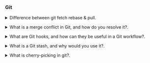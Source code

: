 ### Git

<details>
<summary>Difference between git fetch rebase  & pull.</code></summary><br><b>

`git fetch` is used to retrieve changes from a remote repository to your local repository. It doesn't change your local working branch.

* It fetches the latest commits, branches, and tags from the remote repository but does not automatically integrate them into your local branch.

* It's a non-destructive operation and is often used to check for changes on the remote without affecting your local work.

`git rebase` is used to integrate changes from one branch into another by moving or replaying the commits from your local branch on top of a different branch.

* It is typically used to keep your branch history linear and avoid unnecessary merge commits.

* It is helpful when you want to incorporate changes from the remote repository into your local branch and make it appear as if you had made your changes on top of the latest remote commits.

`git pull` is a combination of git fetch and git merge. It fetches changes from the remote repository and automatically merges them into your current branch.

* It's a convenient way to update your local branch with the latest changes from the remote, but it can introduce merge commits, especially if there are conflicting changes.

* By default, git pull performs a merge, but you can configure it to perform a rebase using the --rebase option.

</b></details>

<details>
<summary>What is a merge conflict in Git, and how do you resolve it?.</code></summary><br><b>

A merge conflict occurs when Git cannot automatically merge changes from different branches due to conflicting modifications in the same part of a file. To resolve it, you need to manually edit the conflicted files, choose which changes to keep, and then commit the resolution.

</b></details>

<details>
<summary>What are Git hooks, and how can they be useful in a Git workflow?.</code></summary><br><b>

Git hooks are scripts that run at specific points in the Git workflow, such as pre-commit or post-receive. They can be used to enforce coding standards, perform tests, and trigger automated processes.

</b></details>


<details>
<summary>What is a Git stash, and why would you use it?.</code></summary><br><b>

A Git stash is a temporary storage area for changes that are not ready to be committed but need to be saved for later. Developers use it to switch to a different branch or to temporarily set aside work in progress.

</b></details>

<details>
<summary>What is cherry-picking in git?.</code></summary><br><b>

`cherry-picking` refers to the process of selecting and applying a specific commit from one branch onto another branch. This allows you to pick a single commit and apply it to a different branch without merging the entire branch. Cherry-picking is useful when you want to selectively bring changes from one branch into another, perhaps to apply a bug fix or feature that exists in one branch but not in another.

</b></details>